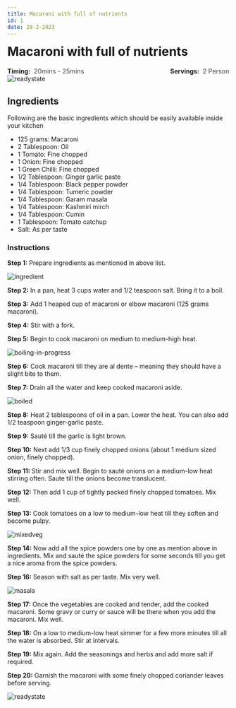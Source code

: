 ```yaml
---
title: Macaroni with full of nutrients
id: 1
date: 28-2-2023
---
```


<style>
    .heading{
        margin-top:1rem;
    }
    .infoWrapper{
        display:flex;
        flex-direction:row;
        gap:1rem;
        justify-content:space-between;
    }
    .titleValueWrapper{
        display: flex;
        align-items: center;
        gap: 0.5rem;
    }
    .title{
        font-weight:700;
    }
    .value{
        font-size:0.9rem;
        opacity:0.8;
    }
    @media screen and (max-width:360px){
        .infoWrapper{
            flex-direction:column;
            gap:0;
        }
    }
    
</style>

<h1 class='heading'>Macaroni with full of nutrients</h1>

<div class='infoWrapper'>
    <div class='titleValueWrapper'> 
        <div class='title'>Timing:</div>
        <div class='value'>20mins - 25mins</div>
    </div> 
    <div class='titleValueWrapper'>
        <div class='title'>Servings:</div> 
        <div class='value'>2 Person</div>
    </div>
</div>

<img src='/recipe/macaroni-with-full-of-nutrients/ready-state.jpg' alt='readystate' />

## Ingredients

Following are the basic ingredients which should be easily available inside your kitchen

- 125 grams: Macaroni
- 2 Tablespoon: Oil
- 1 Tomato: Fine chopped
- 1 Onion: Fine chopped
- 1 Green Chilli: Fine chopped
- 1/2 Tablespoon: Ginger garlic paste
- 1/4 Tablespoon: Black pepper powder
- 1/4 Tablespoon: Tumeric powder
- 1/4 Tablespoon: Garam masala
- 1/4 Tablespoon: Kashmiri mirch
- 1/4 Tablespoon: Cumin
- 1 Tablespoon: Tomato catchup
- Salt: As per taste

### Instructions

**Step 1:** Prepare ingredients as mentioned in above list.

<img src='/recipe/macaroni-with-full-of-nutrients/ingredients.jpg' alt='ingredient' />

**Step 2:** In a pan, heat 3 cups water and 1/2 teaspoon salt. Bring it to a boil.

**Step 3:** Add 1 heaped cup of macaroni or elbow macaroni (125 grams macaroni).

**Step 4:** Stir with a fork.

**Step 5:** Begin to cook macaroni on medium to medium-high heat.

<img src='/recipe/macaroni-with-full-of-nutrients/boiling-in-progress.jpg' alt='boiling-in-progress' />

**Step 6:** Cook macaroni till they are al dente – meaning they should have a slight bite to them.

**Step 7:** Drain all the water and keep cooked macaroni aside.

<img src='/recipe/macaroni-with-full-of-nutrients/boiled.jpg' alt='boiled' />

**Step 8:** Heat 2 tablespoons of oil in a pan. Lower the heat. You can also add 1/2 teaspoon ginger-garlic paste.

**Step 9:** Sauté till the garlic is light brown.

**Step 10:** Next add 1/3 cup finely chopped onions (about 1 medium sized onion, finely chopped).

**Step 11:** Stir and mix well. Begin to sauté onions on a medium-low heat stirring often. Saute till the onions become translucent.

**Step 12:** Then add 1 cup of tightly packed finely chopped tomatoes. Mix well.

**Step 13:** Cook tomatoes on a low to medium-low heat till they soften and become pulpy.

<img src='/recipe/macaroni-with-full-of-nutrients/mixed-vegetable.jpg' alt='mixedveg' />

**Step 14:** Now add all the spice powders one by one as mention above in ingredients. Mix and sauté the spice powders for some seconds till you get a nice aroma from the spice powders.

**Step 16:** Season with salt as per taste. Mix very well.

<img src='/recipe/macaroni-with-full-of-nutrients/add-masala.jpg' alt='masala' />

**Step 17:** Once the vegetables are cooked and tender, add the cooked macaroni. Some gravy or curry or sauce will be there when you add the macaroni. Mix well.

**Step 18:** On a low to medium-low heat simmer for a few more minutes till all the water is absorbed. Stir at intervals.

**Step 19:** Mix again. Add the seasonings and herbs and add more salt if required.

**Step 20:** Garnish the macaroni with some finely chopped coriander leaves before serving.

<img src='/recipe/macaroni-with-full-of-nutrients/ready-state.jpg' alt='readystate' />
